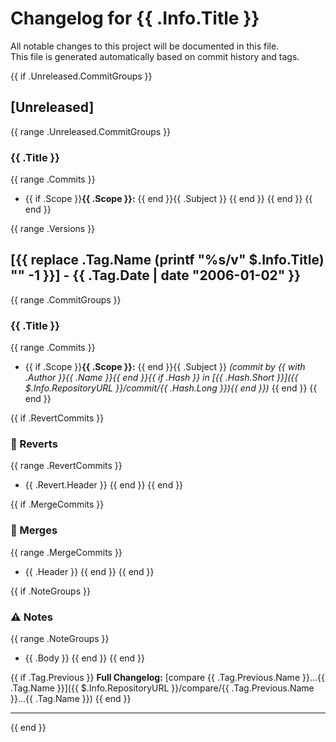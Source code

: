 # Changelog for {{ .Info.Title }}

All notable changes to this project will be documented in this file.  
This file is generated automatically based on commit history and tags.

{{ if .Unreleased.CommitGroups }}
## [Unreleased]
{{ range .Unreleased.CommitGroups }}
### {{ .Title }}
{{ range .Commits }}
- {{ if .Scope }}**{{ .Scope }}:** {{ end }}{{ .Subject }}
{{ end }}
{{ end }}
{{ end }}

{{ range .Versions }}
## [{{ replace .Tag.Name (printf "%s/v" $.Info.Title) "" -1 }}] - {{ .Tag.Date | date "2006-01-02" }}

{{ range .CommitGroups }}
### {{ .Title }}
{{ range .Commits }}
- {{ if .Scope }}**{{ .Scope }}:** {{ end }}{{ .Subject }} *(commit by {{ with .Author }}{{ .Name }}{{ end }}{{ if .Hash }} in [{{ .Hash.Short }}]({{ $.Info.RepositoryURL }}/commit/{{ .Hash.Long }}){{ end }})*
{{ end }}
{{ end }}

{{ if .RevertCommits }}
### 🔄 Reverts
{{ range .RevertCommits }}
- {{ .Revert.Header }}
{{ end }}
{{ end }}

{{ if .MergeCommits }}
### 🔀 Merges
{{ range .MergeCommits }}
- {{ .Header }}
{{ end }}
{{ end }}

{{ if .NoteGroups }}
### ⚠️ Notes
{{ range .NoteGroups }}
- {{ .Body }}
{{ end }}
{{ end }}

{{ if .Tag.Previous }}
**Full Changelog:** [compare {{ .Tag.Previous.Name }}...{{ .Tag.Name }}]({{ $.Info.RepositoryURL }}/compare/{{ .Tag.Previous.Name }}...{{ .Tag.Name }})
{{ end }}

---
{{ end }}
